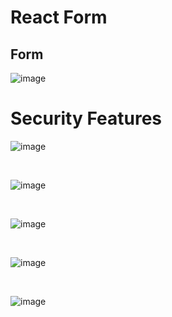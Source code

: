 # React Form 

## Form

![image](https://user-images.githubusercontent.com/88725477/205182063-cbff5159-57b8-484f-adc2-85c3e1cda6a8.png)

# Security Features

![image](https://user-images.githubusercontent.com/88725477/205182214-bfb69a52-ad50-43d9-979d-d4602753f968.png)

<br/>

![image](https://user-images.githubusercontent.com/88725477/205182510-9ab14ac6-0ce8-4ad8-9e66-2a38303350ac.png)

<br/>

![image](https://user-images.githubusercontent.com/88725477/205182763-30e568da-bcaf-42f7-b92b-8bc706daf3a7.png)

<br/>

![image](https://user-images.githubusercontent.com/88725477/205182860-63eba494-9173-44f8-8eb7-df0b3f47458c.png)

<br/>

![image](https://user-images.githubusercontent.com/88725477/205182935-4bf3b49a-02e6-4550-a97e-8601cfb8345d.png)
